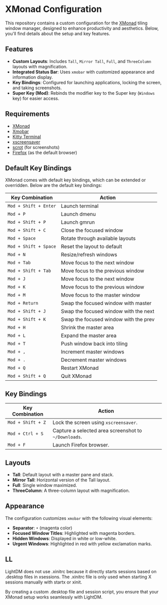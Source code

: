 # XMonad Configuration

This repository contains a custom configuration for the [XMonad](https://xmonad.org/) tiling window manager, designed to enhance productivity and aesthetics. Below, you'll find details about the setup and key features.

## Features

- **Custom Layouts**: Includes `Tall`, `Mirror Tall`, `Full`, and `ThreeColumn` layouts with magnification.
- **Integrated Status Bar**: Uses `xmobar` with customized appearance and information display.
- **Key Bindings**: Configured for launching applications, locking the screen, and taking screenshots.
- **Super Key (Mod)**: Rebinds the modifier key to the Super key (`Windows` key) for easier access.

## Requirements

- [XMonad](https://xmonad.org/)
- [Xmobar](https://xmobar.org/)
- [Kitty Terminal](https://sw.kovidgoyal.net/kitty/)
- [xscreensaver](https://www.jwz.org/xscreensaver/)
- [scrot](https://github.com/resurrecting-open-source-projects/scrot) (for screenshots)
- [Firefox](https://www.mozilla.org/en-US/firefox/new/) (as the default browser)


## Default Key Bindings

XMonad comes with default key bindings, which can be extended or overridden. Below are the default key bindings:

| Key Combination       | Action                                 |
|------------------------|----------------------------------------|
| `Mod + Shift + Enter`  | Launch terminal                       |
| `Mod + P`              | Launch dmenu                          |
| `Mod + Shift + P`      | Launch gmrun                          |
| `Mod + Shift + C`      | Close the focused window              |
| `Mod + Space`          | Rotate through available layouts      |
| `Mod + Shift + Space`  | Reset the layout to default           |
| `Mod + N`              | Resize/refresh windows                |
| `Mod + Tab`            | Move focus to the next window         |
| `Mod + Shift + Tab`    | Move focus to the previous window      |
| `Mod + J`              | Move focus to the next window         |
| `Mod + K`              | Move focus to the previous window     |
| `Mod + M`              | Move focus to the master window       |
| `Mod + Return`         | Swap the focused window with master   |
| `Mod + Shift + J`      | Swap the focused window with the next |
| `Mod + Shift + K`      | Swap the focused window with the prev |
| `Mod + H`              | Shrink the master area                |
| `Mod + L`              | Expand the master area                |
| `Mod + T`              | Push window back into tiling          |
| `Mod + ,`              | Increment master windows              |
| `Mod + .`              | Decrement master windows              |
| `Mod + Q`              | Restart XMonad                        |
| `Mod + Shift + Q`      | Quit XMonad                           |

## Key Bindings

| Key Combination       | Action                                                |
|------------------------|-------------------------------------------------------|
| `Mod + Shift + Z`      | Lock the screen using `xscreensaver`.                 |
| `Mod + Ctrl + S`       | Capture a selected area screenshot to `~/Downloads`.  |
| `Mod + F`              | Launch Firefox browser.                               |

## Layouts

- **Tall**: Default layout with a master pane and stack.
- **Mirror Tall**: Horizontal version of the Tall layout.
- **Full**: Single window maximized.
- **ThreeColumn**: A three-column layout with magnification.

## Appearance

The configuration customizes `xmobar` with the following visual elements:

- **Separator**: `•` (magenta color)
- **Focused Window Titles**: Highlighted with magenta borders.
- **Hidden Windows**: Displayed in white or low-white.
- **Urgent Windows**: Highlighted in red with yellow exclamation marks.

## LL
LightDM does not use .xinitrc because it directly starts sessions based on .desktop files in xsessions. The .xinitrc file is only used when starting X sessions manually with startx or xinit.

By creating a custom .desktop file and session script, you ensure that your XMonad setup works seamlessly with LightDM.

